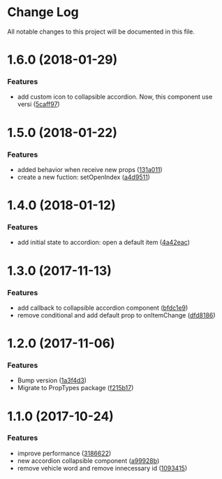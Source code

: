 # Change Log

All notable changes to this project will be documented in this file.

<a name="1.6.0"></a>
# 1.6.0 (2018-01-29)


### Features

* add custom icon to collapsible accordion. Now, this component use versi ([5caff97](https://github.com/SUI-Components/sui-components/commit/5caff97))



<a name="1.5.0"></a>
# 1.5.0 (2018-01-22)


### Features

* added behavior when receive new props ([131a011](https://github.com/SUI-Components/sui-components/commit/131a011))
* create a new fuction: setOpenIndex ([a4d9511](https://github.com/SUI-Components/sui-components/commit/a4d9511))



<a name="1.4.0"></a>
# 1.4.0 (2018-01-12)


### Features

* add initial state to accordion: open a default item ([4a42eac](https://github.com/SUI-Components/sui-components/commit/4a42eac))



<a name="1.3.0"></a>
# 1.3.0 (2017-11-13)


### Features

* add callback to collapsible accordion component ([bfdc1e9](https://github.com/SUI-Components/sui-components/commit/bfdc1e9))
* remove conditional and add default prop to onItemChange ([dfd8186](https://github.com/SUI-Components/sui-components/commit/dfd8186))



<a name="1.2.0"></a>
# 1.2.0 (2017-11-06)


### Features

* Bump version ([1a3f4d3](https://github.com/SUI-Components/sui-components/commit/1a3f4d3))
* Migrate to PropTypes package ([f215b17](https://github.com/SUI-Components/sui-components/commit/f215b17))



<a name="1.1.0"></a>
# 1.1.0 (2017-10-24)


### Features

* improve performance ([3186622](https://github.com/SUI-Components/sui-components/commit/3186622))
* new accordion collapsible component ([a99928b](https://github.com/SUI-Components/sui-components/commit/a99928b))
* remove vehicle word and remove innecessary id ([1093415](https://github.com/SUI-Components/sui-components/commit/1093415))



